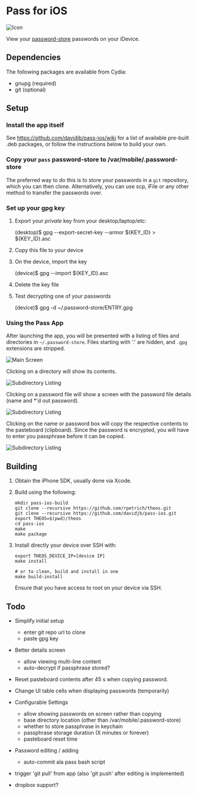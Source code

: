 Pass for iOS
============

![Icon](https://raw.github.com/davidjb/pass-ios/master/Resources/Icon@3x.png)

View your [password-store][] passwords on your iDevice.

[password-store]: http://zx2c4.com/projects/password-store

Dependencies
------------

The following packages are available from Cydia:

  * gnupg  (required)
  * git    (optional)

Setup
-----

### Install the app itself

See https://github.com/davidjb/pass-ios/wiki for a list of available pre-built .deb packages, or follow the instructions below to build your own.

### Copy your `pass` password-store to /var/mobile/.password-store

The preferred way to do this is to store your passwords in a `git` repository, which you can then clone. Alternatively, you can use scp, iFile or any other method to transfer the passwords over.

### Set up your gpg key

1) Export your *private* key from your desktop/laptop/etc:

    (desktop)$ gpg --export-secret-key --armor ${KEY_ID} > ${KEY_ID}.asc

2) Copy this file to your device

3) On the device, import the key

    (device)$ gpg --import ${KEY_ID}.asc

4) Delete the key file

5) Test decrypting one of your passwords

    (device)$ gpg -d ~/.password-store/ENTRY.gpg

### Using the Pass App

After launching the app, you will be presented with a listing of files and directories in `~/.password-store`. Files starting with '.' are hidden, and `.gpg` extensions are stripped.

![Main Screen](https://raw.github.com/davidjb/pass-ios/screenshots/screenshots/1_main_screen.png)

Clicking on a directory will show its contents.

![Subdirectory Listing](https://raw.github.com/davidjb/pass-ios/screenshots/screenshots/2_subdir.png)

Clicking on a password file will show a screen with the password file details (name and \*'d out password).

![Subdirectory Listing](https://raw.github.com/davidjb/pass-ios/screenshots/screenshots/3_entry.png)

Clicking on the name or password box will copy the respective contents to the pasteboard (clipboard). Since the password is encrypted, you will have to enter you passphrase before it can be copied.

![Subdirectory Listing](https://raw.github.com/davidjb/pass-ios/screenshots/screenshots/4_gpg.png)

Building
--------

1. Obtain the iPhone SDK, usually done via Xcode.

2. Build using the following:

   ```
   mkdir pass-ios-build
   git clone --recursive https://github.com/rpetrich/theos.git
   git clone --recursive https://github.com/davidjb/pass-ios.git
   export THEOS=$(pwd)/theos
   cd pass-ios
   make
   make package
   ```

3. Install directly your device over SSH with:

   ```
   export THEOS_DEVICE_IP=[device IP]
   make install

   # or to clean, build and install in one
   make build-install
   ```

   Ensure that you have access to root on your device via SSH.


Todo
----

* Simplify initial setup

  - enter git repo url to clone
  - paste gpg key

* Better details screen
  - allow viewing multi-line content
  - auto-decrypt if passphrase stored?

* Reset pasteboard contents after 45 s when copying password.

* Change UI table cells when displaying passwords (temporarily)

* Configurable Settings

  - allow showing passwords on screen rather than copying
  - base directory location (other than /var/mobile/.password-store)
  - whether to store passphrase in keychain
  - passphrase storage duration (X minutes or forever)
  - pasteboard reset time

* Password editing / adding
  - auto-commit ala pass bash script

* trigger 'git pull' from app (also 'git push' after editing is implemented)
* dropbox support?
